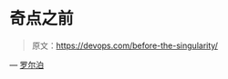 # 奇点之前

> 原文：<https://devops.com/before-the-singularity/>

— [罗尔泊](https://devops.com/author/breselman/)